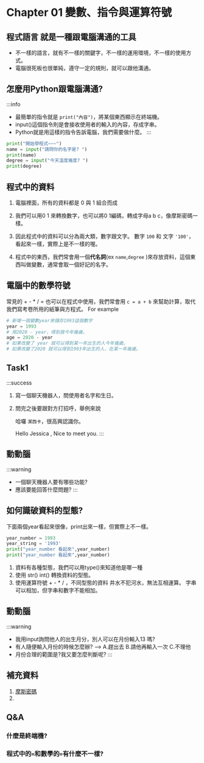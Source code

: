 # Chapter 01 變數、指令與運算符號

## 程式語言 就是一種跟電腦溝通的工具

* 不一樣的語言，就有不一樣的關鍵字，不一樣的運用環境，不一樣的使用方式。
* 電腦很死板也很單純，遵守一定的規則，就可以跟他溝通。

## 怎麼用Python跟電腦溝通?

:::info
* 最簡單的指令就是 `print("內容")`，將某個東西顯示在終端機。
* input()這個指令則是會接收使用者的輸入的內容，存成字串。
* Python就是用這樣的指令告訴電腦，我們需要做什麼。
:::
```python
print("開始學程式~~~")
name = input("請問你的名字是? ")
print(name)
degree = input("今天溫度幾度? ")
print(degree)
```

## 程式中的資料

1. 電腦裡面，所有的資料都是 0 與 1 組合而成

2. 我們可以用0 1 來轉換數字，也可以將0 1編碼，轉成字母a b c，像摩斯密碼一樣。

3. 因此程式中的資料可以分為兩大類，數字跟文字。 數字 `100` 和 文字 `'100'`，看起來一樣，實際上是不一樣的喔。

4. 程式中的東西，我們常會用一個**代名詞**(ex `name`,`degree` )來存放資料，這個東西叫做變數，通常會取一個好記的名字。
<!-- @圖 -->
## 電腦中的數學符號
常見的 + - * / = 也可以在程式中使用，我們常會用 `c = a + b` 來幫助計算，取代我們寫考卷所用的紙筆與方程式。
For example
```python
# 新增一個變數year來儲存1993這個數字
year = 1993
# 用2020 - year，得到我今年幾歲。
age = 2020 - year
# 如果改變了 year 就可以得到某一年出生的人今年幾歲。
# 如果改變了2020 就可以得到1993年出生的人，在某一年幾歲。
```

## Task1

:::success
1. 寫一個聊天機器人，問使用者名字和生日。
2. 問完之後要跟對方打招呼，舉例來說

    哈囉 `潔西卡`，很高興認識你。

    Hello Jessica , Nice to meet you. 
:::

## 動動腦
:::warning
* 一個聊天機器人要有哪些功能?
* 應該要能回答什麼問題?
:::

## 如何識破資料的型態?
下面兩個year看起來很像，print出來一樣，但實際上不一樣。
```python 
year_number = 1993
year_string = '1993'
print("year_number 看起來",year_number)
print("year_number 看起來",year_number)
```
1. 資料有各種型態，我們可以用type()來知道他是哪一種
2. 使用 str() int() 轉換資料的型態。
3. 使用運算符號 + - * / ，不同型態的資料 井水不犯河水，無法互相運算。 
字串可以相加，但字串和數字不能相加。

## 動動腦
:::warning
* 我用input詢問他人的出生月分，別人可以在月份輸入13 嗎? 
* 有人隨便輸入月份的時候怎麼辦? --> A.趕出去 B.請他再輸入一次 C.不理他
* 月份合理的範圍是?我又要怎麼判斷呢?
:::

## 補充資料

1. [摩斯密碼]()
2. []()
## Q&A

### 什麼是終端機?

### 程式中的`=`和數學的`=`有什麼不一樣?

